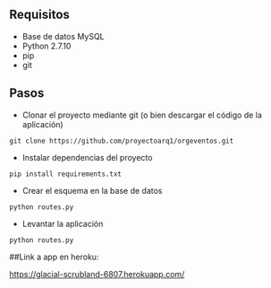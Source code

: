 
## Requisitos

+ Base de datos MySQL
+ Python 2.7.10
+ pip 
+ git

## Pasos

+ Clonar el proyecto mediante git (o bien descargar el código de la aplicación)  


```
git clone https://github.com/proyectoarq1/orgeventos.git
```

+ Instalar dependencias del proyecto

```
pip install requirements.txt
```

+ Crear el esquema en la base de datos

```
python routes.py
```

+ Levantar la aplicación

```
python routes.py
```

##Link a app en heroku:

https://glacial-scrubland-6807.herokuapp.com/